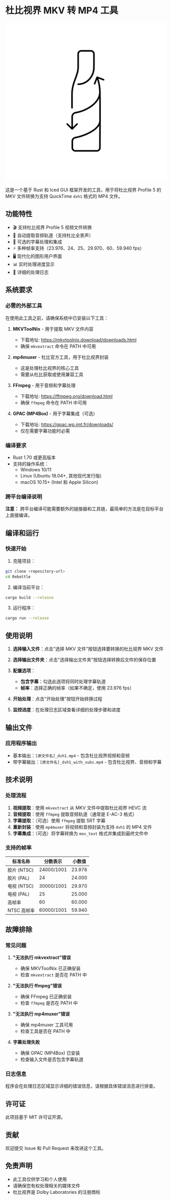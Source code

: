# 杜比视界 MKV 转 MP4 工具
![图片](assets/icons/icon.svg "Icon")

这是一个基于 Rust 和 Iced GUI 框架开发的工具，用于将杜比视界 Profile 5 的 MKV 文件转换为支持 QuickTime `dvh1` 格式的 MP4 文件。

## 功能特性

- 🎬 支持杜比视界 Profile 5 视频文件转换
- 🎵 自动提取音频轨道（支持杜比全景声）
- 📝 可选的字幕处理和集成
- ⚡ 多种帧率支持（23.976、24、25、29.970、60、59.940 fps）
- 🖥️ 现代化的图形用户界面
- 📊 实时处理进度显示
- 📝 详细的处理日志

## 系统要求

### 必需的外部工具

在使用此工具之前，请确保系统中已安装以下工具：

1. **MKVToolNix** - 用于提取 MKV 文件内容
   - 下载地址: https://mkvtoolnix.download/downloads.html
   - 确保 `mkvextract` 命令在 PATH 中可用

2. **mp4muxer** - 杜比官方工具，用于杜比视界封装
   - 这是处理杜比视界的核心工具
   - 需要从杜比获取或使用兼容工具

3. **FFmpeg** - 用于音频和字幕处理
   - 下载地址: https://ffmpeg.org/download.html
   - 确保 `ffmpeg` 命令在 PATH 中可用

4. **GPAC (MP4Box)** - 用于字幕集成（可选）
   - 下载地址: https://gpac.wp.imt.fr/downloads/
   - 仅在需要字幕功能时必需

### 编译要求

- Rust 1.70 或更高版本
- 支持的操作系统：
  - Windows 10/11
  - Linux (Ubuntu 18.04+, 其他现代发行版)
  - macOS 10.15+ (Intel 和 Apple Silicon)

### 跨平台编译说明

**注意：** 跨平台编译可能需要额外的链接器和工具链，最简单的方法是在目标平台上直接编译。

## 编译和运行

### 快速开始

1. 克隆项目：
```bash
git clone <repository-url>
cd Rebottle
```

2. 编译当前平台：
```bash
cargo build --release
```

3. 运行程序：
```bash
cargo run --release
```


## 使用说明

1. **选择输入文件**：点击"选择 MKV 文件"按钮选择要转换的杜比视界 MKV 文件

2. **选择输出文件夹**：点击"选择输出文件夹"按钮选择转换后文件的保存位置

3. **配置选项**：
   - **包含字幕**：勾选此选项将同时处理字幕轨道
   - **帧率**：选择正确的帧率（如果不确定，使用 23.976 fps）

4. **开始处理**：点击"开始处理"按钮开始转换过程

5. **监控进度**：在处理日志区域查看详细的处理步骤和进度

## 输出文件

### 应用程序输出
- 基本输出：`[原文件名]_dvh1.mp4` - 包含杜比视界视频和音频
- 带字幕输出：`[原文件名]_dvh1_with_subs.mp4` - 包含杜比视界、音频和字幕


## 技术说明

### 处理流程

1. **视频提取**：使用 `mkvextract` 从 MKV 文件中提取杜比视界 HEVC 流
2. **音频提取**：使用 `ffmpeg` 提取音频轨道（通常是 E-AC-3 格式）
3. **字幕提取**：（可选）使用 `ffmpeg` 提取 SRT 字幕
4. **重新封装**：使用 `mp4muxer` 将视频和音频封装为支持 `dvh1` 的 MP4 文件
5. **字幕集成**：（可选）将字幕转换为 `mov_text` 格式并集成到最终文件中

### 支持的帧率

| 标准名称 | 分数表示 | 小数值 |
|---------|----------|--------|
| 胶片 (NTSC) | 24000/1001 | 23.976 |
| 胶片 (PAL) | 24 | 24.000 |
| 电视 (NTSC) | 30000/1001 | 29.970 |
| 电视 (PAL) | 25 | 25.000 |
| 高帧率 | 60 | 60.000 |
| NTSC 高帧率 | 60000/1001 | 59.940 |

## 故障排除

### 常见问题

1. **"无法执行 mkvextract"错误**
   - 确保 MKVToolNix 已正确安装
   - 检查 `mkvextract` 是否在 PATH 中

2. **"无法执行 ffmpeg"错误**
   - 确保 FFmpeg 已正确安装
   - 检查 `ffmpeg` 是否在 PATH 中

3. **"无法执行 mp4muxer"错误**
   - 确保 mp4muxer 工具可用
   - 检查工具是否在 PATH 中

4. **字幕处理失败**
   - 确保 GPAC (MP4Box) 已安装
   - 检查输入文件是否包含字幕轨道

### 日志信息

程序会在处理日志区域显示详细的错误信息，请根据具体错误消息进行排查。

## 许可证

此项目基于 MIT 许可证开源。

## 贡献

欢迎提交 Issue 和 Pull Request 来改进这个工具。

## 免责声明

- 此工具仅供学习和个人使用
- 请确保您有权处理相关的媒体文件
- 杜比视界是 Dolby Laboratories 的注册商标 
